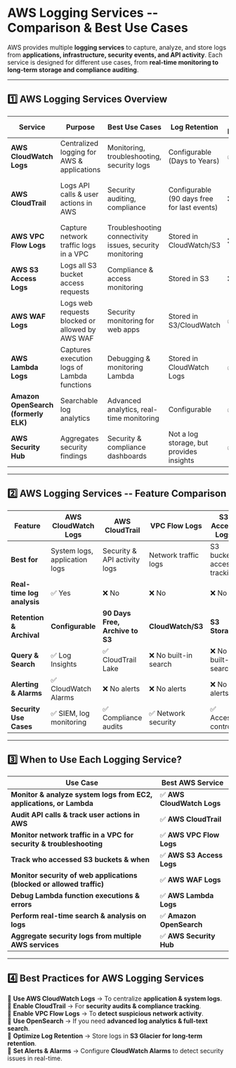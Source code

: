 **AWS Logging Services -- Comparison & Best Use Cases**
======================================================

AWS provides multiple **logging services** to capture, analyze, and store logs from **applications, infrastructure, security events, and API activity**. Each service is designed for different use cases, from **real-time monitoring to long-term storage and compliance auditing**.

* * * * *

**1️⃣ AWS Logging Services Overview**
-------------------------------------

| **Service** | **Purpose** | **Best Use Cases** | **Log Retention** | **Real-time Monitoring** | **Cost Model** |
| --- | --- | --- | --- | --- | --- |
| **AWS CloudWatch Logs** | Centralized logging for AWS & applications | Monitoring, troubleshooting, security logs | Configurable (Days to Years) | ✅ Yes | Pay for **log ingestion & retention** |
| **AWS CloudTrail** | Logs API calls & user actions in AWS | Security auditing, compliance | Configurable (90 days free for last events) | ❌ No | Free for **90 days**, paid for long-term storage |
| **AWS VPC Flow Logs** | Capture network traffic logs in a VPC | Troubleshooting connectivity issues, security monitoring | Stored in CloudWatch/S3 | ❌ No | Pay per **log data volume** |
| **AWS S3 Access Logs** | Logs all S3 bucket access requests | Compliance & access monitoring | Stored in S3 | ❌ No | Pay for **S3 storage** |
| **AWS WAF Logs** | Logs web requests blocked or allowed by AWS WAF | Security monitoring for web apps | Stored in S3/CloudWatch | ✅ Yes | Pay per **log volume** |
| **AWS Lambda Logs** | Captures execution logs of Lambda functions | Debugging & monitoring Lambda | Stored in CloudWatch Logs | ✅ Yes | Pay for **CloudWatch Logs storage** |
| **Amazon OpenSearch (formerly ELK)** | Searchable log analytics | Advanced analytics, real-time monitoring | Configurable | ✅ Yes | Pay for **instance usage & storage** |
| **AWS Security Hub** | Aggregates security findings | Security & compliance dashboards | Not a log storage, but provides insights | ✅ Yes | Pay per **AWS security checks** |

* * * * *

**2️⃣ AWS Logging Services -- Feature Comparison**
-------------------------------------------------

| **Feature** | **AWS CloudWatch Logs** | **AWS CloudTrail** | **VPC Flow Logs** | **S3 Access Logs** | **AWS WAF Logs** | **Lambda Logs** | **OpenSearch** |
| --- | --- | --- | --- | --- | --- | --- | --- |
| **Best for** | System logs, application logs | Security & API activity logs | Network traffic logs | S3 bucket access tracking | Web traffic security logs | Lambda execution monitoring | Real-time analytics & log search |
| **Real-time log analysis** | ✅ Yes | ❌ No | ❌ No | ❌ No | ✅ Yes | ✅ Yes | ✅ Yes |
| **Retention & Archival** | **Configurable** | **90 Days Free, Archive to S3** | **CloudWatch/S3** | **S3 Storage** | **CloudWatch/S3** | **CloudWatch Logs** | **Depends on storage** |
| **Query & Search** | ✅ Log Insights | ✅ CloudTrail Lake | ❌ No built-in search | ❌ No built-in search | ✅ OpenSearch | ✅ CloudWatch Logs | ✅ Full-text search |
| **Alerting & Alarms** | ✅ CloudWatch Alarms | ❌ No alerts | ❌ No alerts | ❌ No alerts | ✅ Yes | ✅ Yes | ✅ Yes |
| **Security Use Cases** | ✅ SIEM, log monitoring | ✅ Compliance audits | ✅ Network security | ✅ Access control | ✅ Web security | ✅ Function debugging | ✅ Threat detection |

* * * * *

**3️⃣ When to Use Each Logging Service?**
-----------------------------------------

| **Use Case** | **Best AWS Service** |
| --- | --- |
| **Monitor & analyze system logs from EC2, applications, or Lambda** | ✅ **AWS CloudWatch Logs** |
| **Audit API calls & track user actions in AWS** | ✅ **AWS CloudTrail** |
| **Monitor network traffic in a VPC for security & troubleshooting** | ✅ **AWS VPC Flow Logs** |
| **Track who accessed S3 buckets & when** | ✅ **AWS S3 Access Logs** |
| **Monitor security of web applications (blocked or allowed traffic)** | ✅ **AWS WAF Logs** |
| **Debug Lambda function executions & errors** | ✅ **AWS Lambda Logs** |
| **Perform real-time search & analysis on logs** | ✅ **Amazon OpenSearch** |
| **Aggregate security logs from multiple AWS services** | ✅ **AWS Security Hub** |

* * * * *

**4️⃣ Best Practices for AWS Logging Services**
-----------------------------------------------

🚀 **Use AWS CloudWatch Logs** → To centralize **application & system logs**.\
🚀 **Enable CloudTrail** → For **security audits & compliance tracking**.\
🚀 **Enable VPC Flow Logs** → To **detect suspicious network activity**.\
🚀 **Use OpenSearch** → If you need **advanced log analytics & full-text search**.\
🚀 **Optimize Log Retention** → Store logs in **S3 Glacier for long-term retention**.\
🚀 **Set Alerts & Alarms** → Configure **CloudWatch Alarms** to detect security issues in real-time.